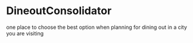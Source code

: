 # DineoutConsolidator
one place to choose the best option when planning for dining out in a city you are visiting
